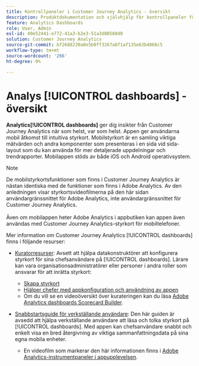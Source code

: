 ```yaml
---
title: Kontrollpaneler i Customer Journey Analytics - översikt
description: Produktdokumentation och självhjälp för kontrollpaneler för Analytics eller Mobile Scorecards.
feature: Analytics Dashboards
role: User, Admin
exl-id: 40e52441-e772-41a3-b2e3-51a3d00580d0
solution: Customer Journey Analytics
source-git-commit: bf2688220a0e5b0ff3267a8f1af135e63b4066c5
workflow-type: tm+mt
source-wordcount: '266'
ht-degree: 0%

---
```


# Analys [!UICONTROL dashboards] - översikt

**Analytics[!UICONTROL dashboards]** ger dig insikter från Customer Journey Analytics när som helst, var som helst. Appen ger användarna mobil åtkomst till intuitiva styrkort. Mobilstyrkort är en samling viktiga mätvärden och andra komponenter som presenteras i en sida vid sida-layout som du kan använda för mer detaljerade uppdelningar och trendrapporter. Mobilappen stöds av både iOS och Android operativsystem.

>[!NOTE]
>
>De mobilstyrkortsfunktioner som finns i Customer Journey Analytics är nästan identiska med de funktioner som finns i Adobe Analytics. Av den anledningen visar styrkortsvideofilmerna på den här sidan användargränssnittet för Adobe Analytics, inte användargränssnittet för Customer Journey Analytics. <br/><br/>Även om mobilappen heter Adobe Analytics i appbutiken kan appen även användas med Customer Journey Analytics-styrkort för mobiltelefoner.

Mer information om Customer Journey Analytics [!UICONTROL dashboards] finns i följande resurser:

* [Kuratorresurser](/help/mobile-app/curator.md): Avsett att hjälpa datakonstruktörer att konfigurera styrkort för sina chefsanvändare på [!UICONTROL dashboards]. Lärare kan vara organisationsadministratörer eller personer i andra roller som ansvarar för att inrätta styrkort:

   * [Skapa styrkort](/help/mobile-app/create-scorecard.md)
   * [Hjälper chefer med appkonfiguration och användning av appen](/help/mobile-app/set-up-execs.md)
   * Om du vill se en videoöversikt över kurateringen kan du läsa [Adobe Analytics dashboards Scorecard Builder](https://experienceleague.adobe.com/docs/analytics-learn/tutorials/additional-tools/analytics-dashboards/adobe-analytics-dashboards-scorecard-builder.html?lang=sv-SE).


* [Snabbstartsguide för verkställande användare](/help/mobile-app/executive.md): Den här guiden är avsedd att hjälpa verkställande användare att läsa och tolka styrkort på [!UICONTROL dashboards]. Med appen kan chefsanvändare snabbt och enkelt visa en bred återgivning av viktiga sammanfattningsdata på sina egna mobila enheter.

   * En videofilm som markerar den här informationen finns i [Adobe Analytics-instrumentpaneler i appupplevelsen](https://experienceleague.adobe.com/docs/analytics-learn/tutorials/additional-tools/analytics-dashboards/adobe-analytics-dashboards-in-app-experience.html?lang=sv-SE).
